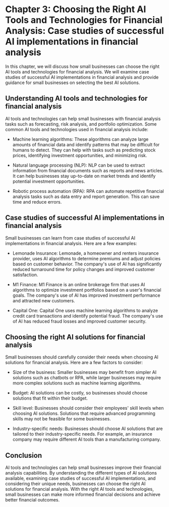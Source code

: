 Chapter 3: Choosing the Right AI Tools and Technologies for Financial Analysis: Case studies of successful AI implementations in financial analysis
===================================================================================================================================================

In this chapter, we will discuss how small businesses can choose the right AI tools and technologies for financial analysis. We will examine case studies of successful AI implementations in financial analysis and provide guidance for small businesses on selecting the best AI solutions.

Understanding AI tools and technologies for financial analysis
--------------------------------------------------------------

AI tools and technologies can help small businesses with financial analysis tasks such as forecasting, risk analysis, and portfolio optimization. Some common AI tools and technologies used in financial analysis include:

* Machine learning algorithms: These algorithms can analyze large amounts of financial data and identify patterns that may be difficult for humans to detect. They can help with tasks such as predicting stock prices, identifying investment opportunities, and minimizing risk.

* Natural language processing (NLP): NLP can be used to extract information from financial documents such as reports and news articles. It can help businesses stay up-to-date on market trends and identify potential investment opportunities.

* Robotic process automation (RPA): RPA can automate repetitive financial analysis tasks such as data entry and report generation. This can save time and reduce errors.

Case studies of successful AI implementations in financial analysis
-------------------------------------------------------------------

Small businesses can learn from case studies of successful AI implementations in financial analysis. Here are a few examples:

* Lemonade Insurance: Lemonade, a homeowner and renters insurance provider, uses AI algorithms to determine premiums and adjust policies based on customer behavior. The company's use of AI has significantly reduced turnaround time for policy changes and improved customer satisfaction.

* M1 Finance: M1 Finance is an online brokerage firm that uses AI algorithms to optimize investment portfolios based on a user's financial goals. The company's use of AI has improved investment performance and attracted new customers.

* Capital One: Capital One uses machine learning algorithms to analyze credit card transactions and identify potential fraud. The company's use of AI has reduced fraud losses and improved customer security.

Choosing the right AI solutions for financial analysis
------------------------------------------------------

Small businesses should carefully consider their needs when choosing AI solutions for financial analysis. Here are a few factors to consider:

* Size of the business: Smaller businesses may benefit from simpler AI solutions such as chatbots or RPA, while larger businesses may require more complex solutions such as machine learning algorithms.

* Budget: AI solutions can be costly, so businesses should choose solutions that fit within their budget.

* Skill level: Businesses should consider their employees' skill levels when choosing AI solutions. Solutions that require advanced programming skills may not be feasible for some businesses.

* Industry-specific needs: Businesses should choose AI solutions that are tailored to their industry-specific needs. For example, an insurance company may require different AI tools than a manufacturing company.

Conclusion
----------

AI tools and technologies can help small businesses improve their financial analysis capabilities. By understanding the different types of AI solutions available, examining case studies of successful AI implementations, and considering their unique needs, businesses can choose the right AI solutions for financial analysis. With the right AI tools and technologies, small businesses can make more informed financial decisions and achieve better financial outcomes.
